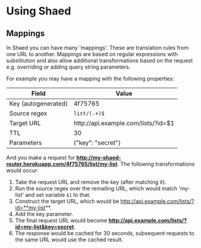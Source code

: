 # Using Shaed

## Mappings

In Shaed you can have many 'mappings'. These are translation rules from one
URL to another. Mappings are based on regular expressions with substitution
and also allow additional transformations based on the request e.g. overriding
or adding query string parameters.

For example you may have a mapping with the following properties:

<table class="table table-bordered table-striped">
  <thead>
    <tr>
      <th>Field</th>
      <th>Value</th>
    </tr>
  </thead>
  <tbody>
    <tr>
      <td>Key (autogenerated)</td>
      <td>4f75765</td>
    </tr>
    <tr>
      <td>Source regex</td>
      <td><code>list/(.+)$</code></td>
    </tr>
    <tr>
      <td>Target URL</td>
      <td>http://api.example.com/lists/?id=$1</td>
    </tr>
    <tr>
      <td>TTL</td>
      <td>30</td>
    </tr>
    <tr>
      <td>Parameters</td>
      <td>{"key": "secret"}</td>
    </tr>
  </tbody>
</table>

And you make a request for
**http://my-shaed-router.herokuapp.com/4f75765/list/my-list**. The following 
transformations would occur:

1. Take the request URL and remove the key (after matching it).
2. Run the source regex over the remailing URL, which would match 'my-list' and
   set variable `$1` to that.
3. Construct the target URL, which would be
   http://api.example.com/lists/?id=**my-list**.
4. Add the key parameter.
5. The final request URL would become
   **http://api.example.com/lists/?id=my-list&key=secret**.
6. The response would be cached for 30 seconds, subsequent requests to the same
   URL would use the cached result.
